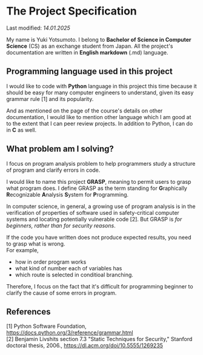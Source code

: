 # The Project Specification
Last modified: *14.01.2025*

My name is Yuki Yotsumoto. I belong to **Bachelor of Science in Computer Science** (CS) as an exchange student from Japan. All the project's documentation are written in **English markdown** (.md) language.

## Programming language used in this project
I would like to code with **Python** language in this project this time because it should be easy for many computer engineers to understand, given its easy grammar rule [1] and its popularity.

And as mentioned on the page of the course's details on other documentation, I would like to mention other language which I am good at to the extent that I can peer review projects. In addition to Python, I can do in **C** as well.

## What problem am I solving?
I focus on program analysis problem to help programmers study a structure of program and clarify errors in code.

I would like to name this project **GRASP**, meaning to permit users to grasp what program does.
I define GRASP as the term standing for 
**G**raphically **R**ecognizable **A**nalysis **S**ystem for **P**rogramming.

In computer science, in general, a growing use of program analysis is in the verification of properties of software used in safety-critical computer systems and locating potentially vulnerable code [2]. But GRASP is *for beginners, rather than for security reasons*.

If the code you have written does not produce expected results, you need to grasp what is wrong.  
For example,  
- how in order program works
- what kind of number each of variables has
- which route is selected in conditioal branching.

Therefore, I focus on the fact that it's difficult for programming beginner to clarify the cause of some errors in program. 

## References
[1] Python Software Foundation, https://docs.python.org/3/reference/grammar.html  
[2] Benjamin Livshits section 7.3 "Static Techniques for Security," Stanford doctoral thesis, 2006., https://dl.acm.org/doi/10.5555/1269235

